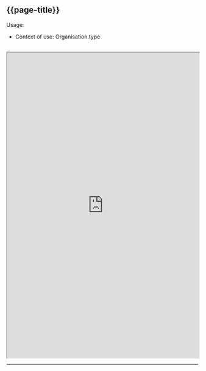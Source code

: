 ## {{page-title}}

Usage:
- Context of use:  Organisation.type
<br>

<iframe src="https://simplifier.net/guide/nhs-england-implementation-guide-stu1/Home/Terminology/All-CodeSystems/CodeSystem-England-ODSRecordUseType" height="800px" width="100%"></iframe>

---